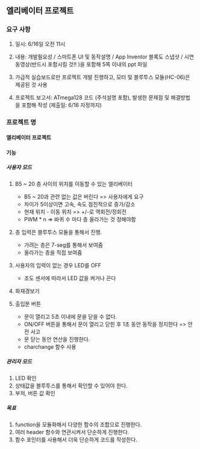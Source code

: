 ## 엘리베이터 프로젝트

### 요구 사항

1. 일시: 6/16일 오전 11시

2. 내용: 개발필요성 / 스마트폰 UI 및 동작설명 / App Inventor 블록도 스냅샷 / 시연 동영상(반드시 포함시킬 것!! )을 포함해 5쪽 이내의 ppt 파일

3. 가급적 실습보드로만 프로젝트 개발 진행하고, 모터 및 블루투스 모듈(HC-06)은 제공된 것 사용

4. 프로젝트 보고서: ATmega128 코드 (주석설명 포함), 발생한 문제점 및 해결방법 을 포함해 작성 (제출일: 6/16 자정까지) 


### 프로젝트 명 

#### 엘리베이터 프로젝트

#### 기능

##### 사용자 모드
1. B5 ~ 20 층 사이의 위치를 이동할 수 있는 엘리베이터
   - B5 ~ 20과 관련 없는 값은 버린다 => 사용자에게 요구
   - 차이가 5이상이면 고속, 속도 점진적으로 증가/감소
   - 현재 위치 - 이동 위치 => +/-로 역회전/정회전
   - PWM * n => 바퀴 수 마다 층 올라가는 것 정해야함 

2. 층 입력은 블루투스 모듈을 통해서 진행.
   - 가려는 층은 7-seg를 통해서 보여줌
   - 올라가는 층을 직접 보여줌

3. 사용자의 입력이 없는 경우 LED를 OFF
   - 조도 센서에 따라서 LED 값을 켜거나 끈다 
4. 화재경보기 
5. 출입문 버튼
   - 문이 열리고 5초 이내에 문을 닫을 수 없다.
   - ON/OFF 버튼을 통해서 문이 열리고 닫힌 후 1초 동안 동작을 정지한다 => 안전 사고
   - 문 닫는 동안 연산을 진행한다. 
   - charchange 함수 사용 

##### 관리자 모드

1. LED 확인
2. 상태값을 블루투스를 통해서 확인할 수 있어야 한다.
3. 부저, 버튼 값 확인

##### 목표

1. function을 모듈화해서 다양한 함수의 조합으로 진행한다.
2. 여러 header 함수와 연관시켜서 단순하게 진행한다.
3. 함수 포인터를 사용해서 더욱 단순하게 코드를 작성한다.
